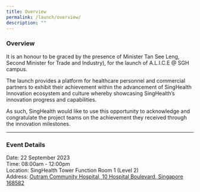 ```yaml
---
title: Overview
permalink: /launch/overview/
description: ""
---
```

### Overview

It is an honour to be graced by the presence of Minister Tan See Leng, Second Minister for Trade and Industry), for the launch of A.L.I.C.E @ SGH campus. 

The launch provides a platform for healthcare personnel and commercial partners to exhibit their achievement  within the advancement of SingHealth Innovation ecosystem and culture whereby showcasing  SingHealth’s innovation progress and capabilities. 

As such, SingHealth would like to use this opportunity to acknowledge and congratulate the project teams on the achievement they received through the innovation milestones.

----------

### Event Details

Date: 22 September 2023 <br>
Time: 08:00am - 12:00pm <br>
Location: SingHealth Tower Function Room 1 (Level 2) <br>
Address: [Outram Community Hospital, 10 Hospital Boulevard, Singapore 168582](https://www.google.com/maps/place/Outram+Community+Hospital+(OCH)/@1.2777357,103.8329978,17z/data=!3m2!4b1!5s0x31da196fa728f667:0x59d7764c0ac271b3!4m6!3m5!1s0x31da196fa92a95e9:0xfa001f010b954c3b!8m2!3d1.2777303!4d103.8355781!16s%2Fg%2F11c2k7h479?entry=ttu) <br>
